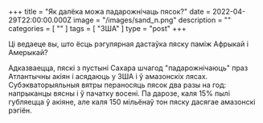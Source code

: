 +++
title = "Як далёка можа падарожнічаць пясок?"
date = 2022-04-29T22:00:00.000Z
image = "/images/sand_n.png"
description = ""
categories = [ "" ]
tags = [ "ЗША" ]
type = "post"
+++

Ці ведаеце вы, што ёсць рэгулярная дастаўка пяску паміж Афрыкай і Амерыкай?

Адказваецца, пяскі з  пустыні Сахара шчагод "падарожнічаюць" праз Атлантычны акіян і асядаюць у ЗША і ў амазонскіх лясах. Субэкваторыяльныя вятры пераносяць пясок два разы на год: напрыканцы вясны і ў пачатку восені. Па дарозе, каля 15% пылі губляецца ў акіяне, але каля 150 мільёнаў тон пяску дасягае амазонскі рэгіён.
